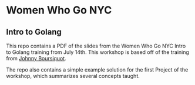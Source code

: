 # Women Who Go NYC
## Intro to Golang

This repo contains a PDF of the slides from the Women Who Go NYC Intro to Golang training from July 14th. This workshop is based off of the training from [Johnny Boursiquot](https://legacy.gitbook.com/book/jboursiquot/learn-to-code-with-go-workshop/details).

The repo also contains a simple example solution for the first Project of the workshop, which summarizes several concepts taught.